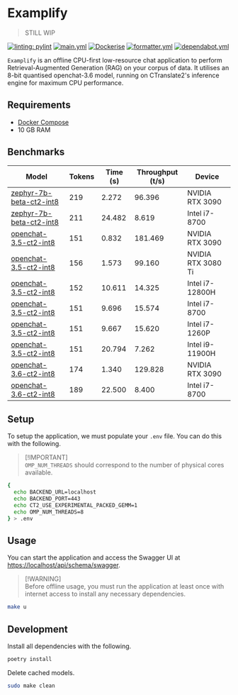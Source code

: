 # Examplify

> STILL WIP

[![linting: pylint](https://img.shields.io/badge/linting-pylint-yellowgreen)](https://github.com/PyCQA/pylint)
[![main.yml](https://github.com/winstxnhdw/Examplify/actions/workflows/main.yml/badge.svg)](https://github.com/winstxnhdw/Examplify/actions/workflows/main.yml)
[![Dockerise](https://github.com/winstxnhdw/Examplify/actions/workflows/docker.yml/badge.svg)](https://github.com/winstxnhdw/Examplify/actions/workflows/docker.yml)
[![formatter.yml](https://github.com/winstxnhdw/Examplify/actions/workflows/formatter.yml/badge.svg)](https://github.com/winstxnhdw/Examplify/actions/workflows/formatter.yml)
[![dependabot.yml](https://github.com/winstxnhdw/Examplify/actions/workflows/dependabot.yml/badge.svg)](https://github.com/winstxnhdw/Examplify/actions/workflows/dependabot.yml)

`Examplify` is an offline CPU-first low-resource chat application to perform Retrieval-Augmented Generation (RAG) on your corpus of data. It utilises an 8-bit quantised openchat-3.6 model, running on CTranslate2's inference engine for maximum CPU performance.

## Requirements

- [Docker Compose](https://docs.docker.com/compose/install/)
- 10 GB RAM

## Benchmarks

| Model                                                                                | Tokens | Time (s)  | Throughput (t/s) | Device             |
| ------------------------------------------------------------------------------------ | ------ | --------- |----------------- | ------------------ |
| [zephyr-7b-beta-ct2-int8](https://huggingface.co/winstxnhdw/zephyr-7b-beta-ct2-int8) | 219    | 2.272     | 96.396           | NVIDIA RTX 3090    |
| [zephyr-7b-beta-ct2-int8](https://huggingface.co/winstxnhdw/zephyr-7b-beta-ct2-int8) | 211    | 24.482    | 8.619            | Intel i7-8700      |
| [openchat-3.5-ct2-int8](https://huggingface.co/winstxnhdw/openchat-3.5-ct2-int8)     | 151    | 0.832     | 181.469          | NVIDIA RTX 3090    |
| [openchat-3.5-ct2-int8](https://huggingface.co/winstxnhdw/openchat-3.5-ct2-int8)     | 156    | 1.573     | 99.160           | NVIDIA RTX 3080 Ti |
| [openchat-3.5-ct2-int8](https://huggingface.co/winstxnhdw/openchat-3.5-ct2-int8)     | 152    | 10.611    | 14.325           | Intel i7-12800H    |
| [openchat-3.5-ct2-int8](https://huggingface.co/winstxnhdw/openchat-3.5-ct2-int8)     | 151    | 9.696     | 15.574           | Intel i7-8700      |
| [openchat-3.5-ct2-int8](https://huggingface.co/winstxnhdw/openchat-3.5-ct2-int8)     | 151    | 9.667     | 15.620           | Intel i7-1260P     |
| [openchat-3.5-ct2-int8](https://huggingface.co/winstxnhdw/openchat-3.5-ct2-int8)     | 151    | 20.794    | 7.262            | Intel i9-11900H    |
| [openchat-3.6-ct2-int8](https://huggingface.co/winstxnhdw/openchat-3.6-ct2-int8)     | 174    | 1.340     | 129.828          | NVIDIA RTX 3090    |
| [openchat-3.6-ct2-int8](https://huggingface.co/winstxnhdw/openchat-3.6-ct2-int8)     | 189    | 22.500    | 8.400            | Intel i7-8700      |

## Setup

To setup the application, we must populate your `.env` file. You can do this with the following.

> [!IMPORTANT]\
> `OMP_NUM_THREADS` should correspond to the number of physical cores available.

```bash
{
  echo BACKEND_URL=localhost
  echo BACKEND_PORT=443
  echo CT2_USE_EXPERIMENTAL_PACKED_GEMM=1
  echo OMP_NUM_THREADS=8
} > .env
```

## Usage

You can start the application and access the Swagger UI at [https://localhost/api/schema/swagger](https://localhost/api/schema/swagger).

> [!WARNING]\
> Before offline usage, you must run the application at least once with internet access to install any necessary dependencies.

```bash
make u
```

## Development

Install all dependencies with the following.

```bash
poetry install
```

Delete cached models.

```bash
sudo make clean
```
